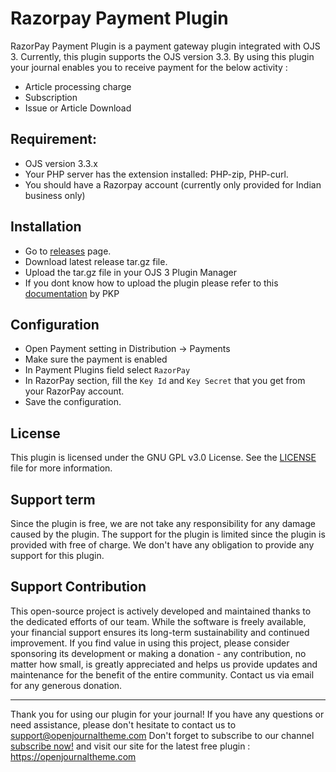 # Razorpay Payment Plugin

RazorPay Payment Plugin is a payment gateway plugin integrated with OJS 3. Currently, this plugin supports the OJS version 3.3. 
By using this plugin your journal enables you to receive payment for the below activity :

- Article processing charge
- Subscription
- Issue or Article Download

## Requirement:
- OJS version 3.3.x
- Your PHP server has the extension installed: PHP-zip, PHP-curl.
- You should have a Razorpay account (currently only provided for Indian business only)

## Installation
- Go to [releases](https://github.com/openjournalteam/razorpay-ojs3-plugin/releases) page.
- Download latest release tar.gz file.
- Upload the tar.gz file in your OJS 3 Plugin Manager
- If you dont know how to upload the plugin please refer to this [documentation](https://docs.pkp.sfu.ca/learning-ojs/3.3/en/settings-website#external-plugins) by PKP

## Configuration
- Open Payment setting in Distribution -> Payments
- Make sure the payment is enabled
- In Payment Plugins field select `RazorPay`
- In RazorPay section, fill the `Key Id` and `Key Secret` that you get from your RazorPay account.
- Save the configuration. 

## License
This plugin is licensed under the GNU GPL v3.0 License. See the [LICENSE](LICENSE) file for more information.

## Support term 
Since the plugin is free, we are not take any responsibility for any damage caused by the plugin. 
The support for the plugin is limited since the plugin is provided with free of charge. We don't have any obligation to provide any support for this plugin. 

## Support Contribution 
This open-source project is actively developed and maintained thanks to the dedicated efforts of our team. While the software is freely available, your financial support ensures its long-term sustainability and continued improvement. If you find value in using this project, please consider sponsoring its development or making a donation - any contribution, no matter how small, is greatly appreciated and helps us provide updates and maintenance for the benefit of the entire community. Contact us via email for any generous donation. 

---
Thank you for using our plugin for your journal! If you have any questions or need assistance, please don't hesitate to contact us to support@openjournaltheme.com
Don't forget to subscribe to our channel [subscribe now!](https://subscription.openjournaltheme.com/lists/63bfa9ae7633a/sign-up) and visit our site for the latest free plugin : https://openjournaltheme.com